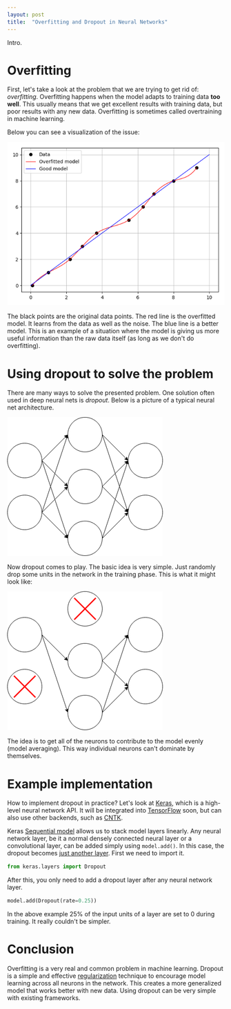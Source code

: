 ```yaml
---
layout: post
title:  "Overfitting and Dropout in Neural Networks"
---
```


Intro.

# Overfitting

First, let's take a look at the problem that we are trying to get rid of:
*overfitting*. Overfitting happens when the model adapts to training data
**too well**. This usually means that we get excellent results with training
data, but poor results with any new data. Overfitting is sometimes called
overtraining in machine learning.

Below you can see a visualization of the issue:

![Overfitting][fig_overfitting]

The black points are the original data points. The red line is the overfitted
model. It learns from the data as well as the noise. The blue line is a better
model. This is an example of a situation where the model is giving us more
useful information than the raw data itself (as long as we don't do
overfitting).

# Using dropout to solve the problem

There are many ways to solve the presented problem. One solution often used
in deep neural nets is *dropout*. Below is a picture of a typical neural net
architecture.

![Neural net][fig_nnet]

Now dropout comes to play. The basic idea is very simple. Just randomly
drop some units in the network in the training phase. This is what it might
look like:

![Neural net with dropout][fig_nnet_dropout]

The idea is to get all of the neurons to contribute to the model evenly (model
averaging). This way individual neurons can't dominate by themselves.

# Example implementation

How to implement dropout in practice? Let's look at [Keras][keras], which is
a high-level neural network API. It will be integrated into [TensorFlow][tf]
soon, but can also use other backends, such as [CNTK][cntk].

Keras [Sequential model][keras_seq] allows us to stack model layers linearly.
Any neural network layer, be it a normal densely connected neural layer or
a convolutional layer, can be added simply using `model.add()`. In this case,
the dropout becomes [just another layer][keras_dropout]. First we need to
import it.

```python
from keras.layers import Dropout
```

After this, you only need to add a dropout layer after any neural network
layer.

```python
model.add(Dropout(rate=0.25))
```

In the above example 25% of the input units of a layer are set to 0 during
training. It really couldn't be simpler.

# Conclusion

Overfitting is a very real and common problem in machine learning. Dropout
is a simple and effective [regularization][reg] technique to encourage
model learning across all neurons in the network. This creates a more
generalized model that works better with new data. Using dropout can be very
simple with existing frameworks.

[fig_overfitting]: /assets/dropout/overfitting.png
[fig_nnet]: /assets/dropout/nnet_no_dropout.png
[fig_nnet_dropout]: /assets/dropout/nnet_dropout.png

[keras]: https://keras.io/
[tf]: https://www.tensorflow.org/
[cntk]: https://www.microsoft.com/en-us/cognitive-toolkit/
[keras_seq]: https://keras.io/models/sequential/
[keras_dropout]: https://keras.io/layers/core/#dropout
[reg]: https://en.wikipedia.org/wiki/Regularization_(mathematics)

